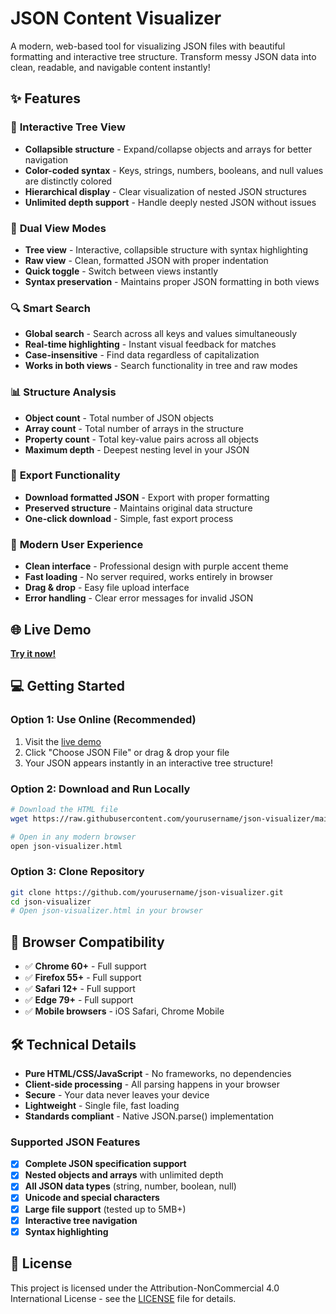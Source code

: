 # JSON Content Visualizer

A modern, web-based tool for visualizing JSON files with beautiful formatting and interactive tree structure. Transform messy JSON data into clean, readable, and navigable content instantly!

## ✨ Features

### 🌳 **Interactive Tree View**
- **Collapsible structure** - Expand/collapse objects and arrays for better navigation
- **Color-coded syntax** - Keys, strings, numbers, booleans, and null values are distinctly colored
- **Hierarchical display** - Clear visualization of nested JSON structures
- **Unlimited depth support** - Handle deeply nested JSON without issues

### 📄 **Dual View Modes**
- **Tree view** - Interactive, collapsible structure with syntax highlighting
- **Raw view** - Clean, formatted JSON with proper indentation
- **Quick toggle** - Switch between views instantly
- **Syntax preservation** - Maintains proper JSON formatting in both views

### 🔍 **Smart Search**
- **Global search** - Search across all keys and values simultaneously
- **Real-time highlighting** - Instant visual feedback for matches
- **Case-insensitive** - Find data regardless of capitalization
- **Works in both views** - Search functionality in tree and raw modes

### 📊 **Structure Analysis**
- **Object count** - Total number of JSON objects
- **Array count** - Total number of arrays in the structure
- **Property count** - Total key-value pairs across all objects
- **Maximum depth** - Deepest nesting level in your JSON

### 💾 **Export Functionality**
- **Download formatted JSON** - Export with proper formatting
- **Preserved structure** - Maintains original data structure
- **One-click download** - Simple, fast export process

### 🎨 **Modern User Experience**
- **Clean interface** - Professional design with purple accent theme
- **Fast loading** - No server required, works entirely in browser
- **Drag & drop** - Easy file upload interface
- **Error handling** - Clear error messages for invalid JSON

## 🌐 Live Demo

**[Try it now!](https://yourusername.github.io/json-visualizer/)**

## 💻 Getting Started

### Option 1: Use Online (Recommended)
1. Visit the [live demo](https://yourusername.github.io/json-visualizer/)
2. Click "Choose JSON File" or drag & drop your file
3. Your JSON appears instantly in an interactive tree structure!

### Option 2: Download and Run Locally
```bash
# Download the HTML file
wget https://raw.githubusercontent.com/yourusername/json-visualizer/main/json-visualizer.html

# Open in any modern browser
open json-visualizer.html
```

### Option 3: Clone Repository
```bash
git clone https://github.com/yourusername/json-visualizer.git
cd json-visualizer
# Open json-visualizer.html in your browser
```

## 📱 Browser Compatibility

- ✅ **Chrome 60+** - Full support
- ✅ **Firefox 55+** - Full support  
- ✅ **Safari 12+** - Full support
- ✅ **Edge 79+** - Full support
- ✅ **Mobile browsers** - iOS Safari, Chrome Mobile

## 🛠️ Technical Details

- **Pure HTML/CSS/JavaScript** - No frameworks, no dependencies
- **Client-side processing** - All parsing happens in your browser
- **Secure** - Your data never leaves your device
- **Lightweight** - Single file, fast loading
- **Standards compliant** - Native JSON.parse() implementation

### Supported JSON Features

- [x] **Complete JSON specification support**
- [x] **Nested objects and arrays** with unlimited depth
- [x] **All JSON data types** (string, number, boolean, null)
- [x] **Unicode and special characters**
- [x] **Large file support** (tested up to 5MB+)
- [x] **Interactive tree navigation**
- [x] **Syntax highlighting**

## 📄 License

This project is licensed under the Attribution-NonCommercial 4.0 International License - see the [LICENSE](LICENSE) file for details.